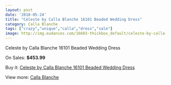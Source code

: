 ```yaml
---
layout: post
date: '2018-05-24'
title: "Celeste by Calla Blanche 16101 Beaded Wedding Dress"
category: Calla Blanche
tags: ["crazy","unique","calla","dress","sale"]
image: http://img.eudances.com/16683-thickbox_default/celeste-by-calla-blanche-16101-beaded-wedding-dress.jpg
---
```

Celeste by Calla Blanche 16101 Beaded Wedding Dress

On Sales: **$453.99**
<a href="https://www.eudances.com/en/calla-blanche/4902-celeste-by-calla-blanche-16101-beaded-wedding-dress.html"><amp-img layout="responsive" width="600" height="600" src="//img.eudances.com/16683-thickbox_default/celeste-by-calla-blanche-16101-beaded-wedding-dress.jpg" alt="Celeste by Calla Blanche 16101 Beaded Wedding Dress 0" /></a>
<a href="https://www.eudances.com/en/calla-blanche/4902-celeste-by-calla-blanche-16101-beaded-wedding-dress.html"><amp-img layout="responsive" width="600" height="600" src="//img.eudances.com/16686-thickbox_default/celeste-by-calla-blanche-16101-beaded-wedding-dress.jpg" alt="Celeste by Calla Blanche 16101 Beaded Wedding Dress 1" /></a>
<a href="https://www.eudances.com/en/calla-blanche/4902-celeste-by-calla-blanche-16101-beaded-wedding-dress.html"><amp-img layout="responsive" width="600" height="600" src="//img.eudances.com/16685-thickbox_default/celeste-by-calla-blanche-16101-beaded-wedding-dress.jpg" alt="Celeste by Calla Blanche 16101 Beaded Wedding Dress 2" /></a>
<a href="https://www.eudances.com/en/calla-blanche/4902-celeste-by-calla-blanche-16101-beaded-wedding-dress.html"><amp-img layout="responsive" width="600" height="600" src="//img.eudances.com/16684-thickbox_default/celeste-by-calla-blanche-16101-beaded-wedding-dress.jpg" alt="Celeste by Calla Blanche 16101 Beaded Wedding Dress 3" /></a>

Buy it: [Celeste by Calla Blanche 16101 Beaded Wedding Dress](https://www.eudances.com/en/calla-blanche/4902-celeste-by-calla-blanche-16101-beaded-wedding-dress.html "Celeste by Calla Blanche 16101 Beaded Wedding Dress")

View more: [Calla Blanche](https://www.eudances.com/en/91-calla-blanche "Calla Blanche")
